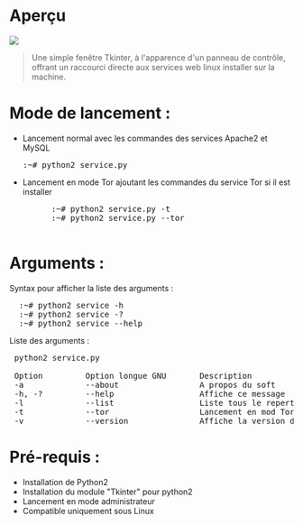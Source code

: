 # Aperçu

<img src='https://raw.githubusercontent.com/Tracks12/CustomServiceCommand/master/ihm.png' />

> Une simple fenêtre Tkinter, à l'apparence d'un panneau de contrôle, offrant un raccourci directe aux services web linux installer sur la machine.

# Mode de lancement :
<ul>
  <li>
    Lancement normal avec les commandes des services Apache2 et MySQL
    <pre>:~# python2 service.py</pre>
  </li>
  <li>
    Lancement en mode Tor ajoutant les commandes du service Tor si il est installer
    <pre>
      :~# python2 service.py -t
      :~# python2 service.py --tor
    </pre>
  </li>
</ul>

# Arguments :
Syntax pour afficher la liste des arguments :
<pre>
  :~# python2 service -h
  :~# python2 service -?
  :~# python2 service --help
</pre>

Liste des arguments :
<pre> python2 service.py

 Option         Option longue GNU       Description
 -a             --about                 A propos du soft
 -h, -?         --help                  Affiche ce message
 -l             --list                  Liste tous le repertoire du serveur
 -t             --tor                   Lancement en mod Tor
 -v             --version               Affiche la version du soft</pre>

# Pré-requis :
<ul>
  <li>Installation de Python2</li>
  <li>Installation du module "Tkinter" pour python2</li>
  <li>Lancement en mode administrateur</li>
  <li>Compatible uniquement sous Linux</li>
</ul>
